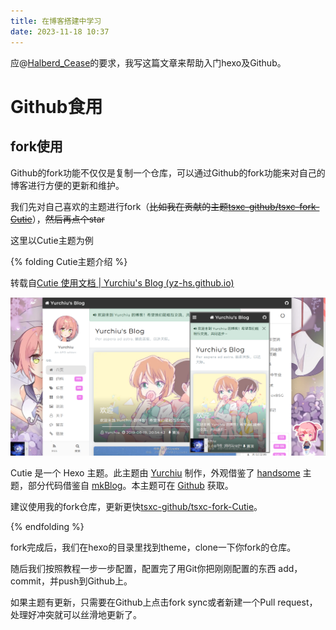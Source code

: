 ```yaml
---
title: 在博客搭建中学习
date: 2023-11-18 10:37
---
```


应@[Halberd_Cease](https://www.luogu.com.cn/user/441247)的要求，我写这篇文章来帮助入门hexo及Github。

<!--more-->

# Github食用

## fork使用

Github的fork功能不仅仅是复制一个仓库，可以通过Github的fork功能来对自己的博客进行方便的更新和维护。

我们先对自己喜欢的主题进行fork（~~比如我在贡献的主题[tsxc-github/tsxc-fork-Cutie](https://github.com/tsxc-github/tsxc-fork-Cutie)~~），~~然后再点个star~~

这里以Cutie主题为例

{% folding Cutie主题介绍 %}

转载自[Cutie 使用文档 | Yurchiu's Blog (yz-hs.github.io)](https://yz-hs.github.io/39e4c172e542/)

![intro4-1700278597433-1](./在博客搭建中学习/intro4-1700278597433-1.png)

Cutie 是一个 Hexo 主题。此主题由 [Yurchiu](https://github.com/yz-hs/) 制作，外观借鉴了 [handsome](https://www.ihewro.com/archives/489/) 主题，部分代码借鉴自 [mkBlog](https://mkblog.cn/)。本主题可在 [Github](https://github.com/yz-hs/Cutie) 获取。

建议使用我的fork仓库，更新更快[tsxc-github/tsxc-fork-Cutie](https://github.com/tsxc-github/tsxc-fork-Cutie)。

{% endfolding %}

fork完成后，我们在hexo的目录里找到theme，clone一下你fork的仓库。

随后我们按照教程一步一步配置，配置完了用Git你把刚刚配置的东西 add，commit，并push到Github上。

如果主题有更新，只需要在Github上点击fork sync或者新建一个Pull request，处理好冲突就可以丝滑地更新了。